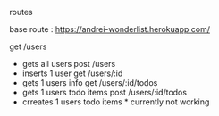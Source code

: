 routes 

base route : https://andrei-wonderlist.herokuapp.com/

get /users
* gets all users
post /users
* inserts 1 user
get /users/:id
* gets 1 users info 
get /users/:id/todos
* gets 1 users todo items 
post /users/:id/todos
* crreates 1 users todo items * currently not working 
